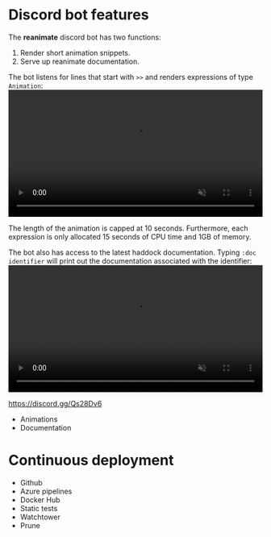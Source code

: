 # Discord bot features

The **reanimate** discord bot has two functions:

 1. Render short animation snippets.
 2. Serve up reanimate documentation.

The bot listens for lines that start with `>>` and renders expressions of
type `Animation`:
<video style="width:100%" muted autoplay loop>
  <source src="https://i.imgur.com/o45cT8r.mp4">
</video>

The length of the animation is capped at 10 seconds. Furthermore, each expression
is only allocated 15 seconds of CPU time and 1GB of memory.

The bot also has access to the latest haddock documentation. Typing `:doc identifier`
will print out the documentation associated with the identifier:
<video style="width:100%" muted autoplay loop>
  <source src="https://i.imgur.com/poeC7S4.mp4">
</video>

https://discord.gg/Qs28Dv6

* Animations
* Documentation

# Continuous deployment

* Github
* Azure pipelines
* Docker Hub
* Static tests
* Watchtower
* Prune
